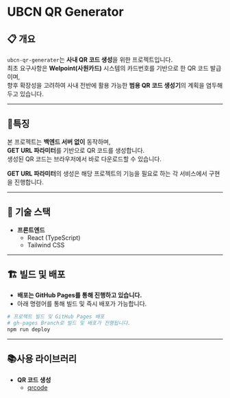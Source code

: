 # UBCN QR Generator

## 📋 개요
`ubcn-qr-generater`는 **사내 QR 코드 생성**을 위한 프로젝트입니다.  
최초 요구사항은 **Welpoint(사원카드)** 시스템의 카드번호를 기반으로 한 QR 코드 발급이며,  
향후 확장성을 고려하여 사내 전반에 활용 가능한 **범용 QR 코드 생성기**의 계획을 염두해두고 있습니다.

---
## 📌특징
본 프로젝트는 **백엔드 서버 없이** 동작하며,  
**GET URL 파라미터**를 기반으로 QR 코드를 생성합니다.  
생성된 QR 코드는 브라우저에서 바로 다운로드할 수 있습니다.

**GET URL 파라미터**의 생성은 해당 프로젝트의 기능을 필요로 하는 각 서비스에서 구현을 진행합니다.

---

## 🚀 기술 스택
- **프론트엔드**
    - React (TypeScript)
    - Tailwind CSS

---

## 🏗️ 빌드 및 배포
- **배포는 GitHub Pages를 통해 진행하고 있습니다.**
- 아래 명령어를 통해 빌드 및 즉시 배포가 가능합니다.
```bash
# 프로젝트 빌드 및 GitHub Pages 배포 
# gh-pages Branch로 빌드 및 배포가 진행됩니다.
npm run deploy
```

---

## 📚사용 라이브러리
- **QR 코드 생성**
    - [qrcode](https://www.npmjs.com/package/qrcode)